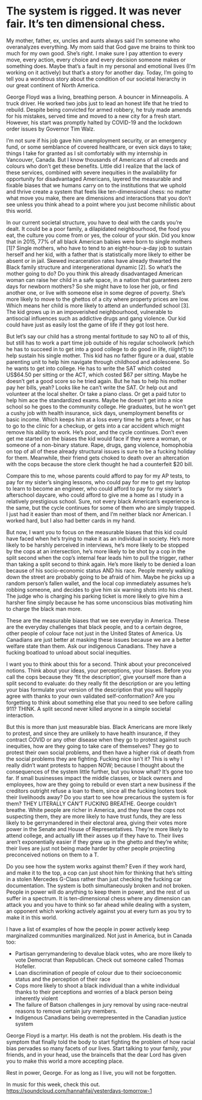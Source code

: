 # The system is rigged. It was never fair. It’s ten dimensional chess.

My mother, father, ex, uncles and aunts always said I’m someone who overanalyzes everything. My mom said that God gave me brains to think too much for my own good. She’s right. I make sure I pay attention to every move, every action, every choice and every decision someone makes or something does. Maybe that’s a fault in my personal and emotional lives (I’m working on it actively) but that’s a story for another day. Today, I’m going to tell you a wondrous story about the condition of our societal hierarchy in our great continent of North America.

George Floyd was a living, breathing person. A bouncer in Minneapolis. A truck driver. He worked two jobs just to lead an honest life that he tried to rebuild. Despite being convicted for armed robbery, he truly made amends for his mistakes, served time and moved to a new city for a fresh start. However, his start was promptly halted by COVID-19 and the lockdown order issues by Governor Tim Walz.

I’m not sure if his job gave him unemployment security, or an emergency fund, or some semblance of covered healthcare, or even sick days to take; things I take for granted as I sit comfortably with my internship in Vancouver, Canada. But I know thousands of Americans of all creeds and colours who don’t get these benefits. Little did I realize that the lack of these services, combined with severe inequities in the availability for opportunity for disadvantaged Americans, layered the measurable and fixable biases that we humans carry on to the institutions that we uphold and thrive create a system that feels like ten-dimensional chess: no matter what move you make, there are dimensions and interactions that you don’t see unless you think ahead to a point where you just become nihilistic about this world.

In our current societal structure, you have to deal with the cards you’re dealt. It could be a poor family, a dilapidated neighbourhood, the food you eat, the culture you come from or yes, the colour of your skin. Did you know that in 2015, 77% of all black American babies were born to single mothers [1]? Single mothers, who have to tend to an eight-hour-a-day job to sustain herself and her kid, with a father that is statistically more likely to either be absent or in jail. Skewed incarceration rates have already thwarted the Black family structure and intergenerational dynamic [2]. So what’s the mother going to do? Do you think this already disadvantaged American woman can raise her child in a safe space, in a nation that guarantees zero days for newborn mothers? So she might have to lose her job, or find another one, or live with someone else in some degree of poverty. She’s more likely to move to the ghettos of a city where property prices are low. Which means her child is more likely to attend an underfunded school [3]. The kid grows up in an impoverished neighbourhood, vulnerable to antisocial influences such as addictive drugs and gang violence. Our kid could have just as easily lost the game of life if they got lost here.

But let’s say our child has a strong mental fortitude to say NO to all of this, but still has to work a part time job outside of his regular schoolwork (which he has to succeed in to get into a good college to do good in life, riiight?) to help sustain his single mother. This kid has no father figure or a dual, stable parenting unit to help him navigate through childhood and adolescene. So he wants to get into college. He has to write the SAT which costed US$64.50 per sitting or the ACT, which costed $67 per sitting. Maybe he doesn’t get a good score so he tried again. But he has to help his mother pay her bills, yeah? Looks like he can’t write the SAT. Or help out and volunteer at the local shelter. Or take a piano class. Or get a paid tutor to help him ace the standardized exams. Maybe he doesn't get into a nice school so he goes to the community college. He graduates, but he won’t get a cushy job with health insurance, sick days, unemployment benefits or basic income. Which keeps him at a loss every time he gets a fever, or has to go to the clinic for a checkup, or gets into a car accident which might remove his ability to work. He’s poor, and the cycle continues. Don’t even get me started on the biases the kid would face if they were a woman, or someone of a non-binary stature. Rape, drugs, gang violence, homophobia on top of all of these already structural issues is sure to be a fucking holiday for them. Meanwhile, their friend gets choked to death over an altercation with the cops because the store clerk thought he had a counterfeit $20 bill.

Compare this to me, whose parents could afford to pay for my AP tests, to pay for my sister’s singing lessons, who could pay for me to get my laptop to learn to become an engineer, who could afford to pay for my sister’s afterschool daycare, who could afford to give me a home as I study in a relatively prestigious school. Sure, not every black American’s experience is the same, but the cycle continues for some of them who are simply trapped. I just had it easier than most of them, and I’m neither black nor American. I worked hard, but I also had better cards in my hand.

But now, I want you to focus on the measurable biases that this kid could have faced when he’s trying to make it as an individual in society. He’s more likely to be harshly perceived in interviews, he’s more likely to be stopped by the cops at an intersection, he’s more likely to be shot by a cop in the split second when the cop’s internal fear leads him to pull the trigger, rather than taking a split second to think again. He’s more likely to be denied a loan because of his socio-economic status AND his race. People merely walking down the street are probably going to be afraid of him. Maybe he picks up a random person’s fallen wallet, and the local cop immediately assumes he’s robbing someone, and decides to give him six warning shots into his chest. The judge who is charging his parking ticket is more likely to give him a harsher fine simply because he has some unconscious bias motivating him to charge the black man more.

These are the measurable biases that we see everyday in America. These are the everyday challenges that black people, and to a certain degree, other people of colour face not just in the United States of America. Us Canadians are just better at masking these issues because we are a better welfare state than them. Ask our indigenous Canadians. They have a fucking boatload to unload about social inequities.

I want you to think about this for a second. Think about your preconceived notions. Think about your ideas, your perceptions, your biases. Before you call the cops because they ‘fit the description’, give yourself more than a split second to evaluate: do they really fit the description or are you letting your bias formulate your version of the description that you will happily agree with thanks to your own validated self-conformation? Are you forgetting to think about something else that you need to see before calling 911? THINK. A split second never killed anyone in a simple societal interaction.

But this is more than just measurable bias. Black Americans are more likely to protest, and since they are unlikely to have health insurance, if they contract COVID or any other disease when they go to protest against such inequities, how are they going to take care of themselves? They go to protest their own social problems, and then have a higher risk of death from the social problems they are fighting. Fucking nice isn’t it? This is why I really didn’t want protests to happen NOW; because I thought about the consequences of the system little further, but you know what? It’s gone too far. If small businesses impact the middle classes, or black owners and employees, how are they going to rebuild or even start a new business if the creditors outright refuse a loan to them, since all the fucking looters took their livelihoods away? Do you start to see how precarious the system is for them? THEY LITERALLY CAN’T FUCKING BREATHE. George couldn’t breathe. White people are richer in America, and they have the cops not suspecting them, they are more likely to have trust funds, they are less likely to be gerrymandered in their electoral area, giving their votes more power in the Senate and House of Representatives. They’re more likely to attend college, and actually lift their asses up if they have to. Their lives aren’t exponentially easier if they grew up in the ghetto and they’re white; their lives are just not being made harder by other people projecting preconceived notions on them to a T.

Do you see how the system works against them? Even if they work hard, and make it to the top, a cop can just shoot him for thinking that he’s sitting in a stolen Mercedes G-Class rather than just checking the fucking car documentation. The system is both simultaneously broken and not broken. People in power will do anything to keep them in power, and the rest of us suffer in a spectrum. It is ten-dimensional chess where any dimension can attack you and you have to think so far ahead while dealing with a system, an opponent which working actively against you at every turn as you try to make it in this world.

I have a list of examples of how the people in power actively keep marginalized communities marginalized. Not just in America, but in Canada too:
* Partisan gerrymandering to devalue black votes, who are more likely to vote Democrat than Republican. Check out someone called Thomas Hofeller.
* Loan discrimination of people of colour due to their socioeconomic status and the perception of their race
* Cops more likely to shoot a black individual than a white individual thanks to their perceptions and worries of a black person being inherently violent
* The failure of Batson challenges in jury removal by using race-neutral reasons to remove certain jury members.
* Indigenous Canadians being overrepresented in the Canadian justice system

George Floyd is a martyr. His death is not the problem. His death is the symptom that finally told the body to start fighting the problem of how racial bias pervades so many facets of our lives. Start talking to your family, your friends, and in your head, use the braincells that the dear Lord has given you to make this world a more accepting place.

Rest in power, George. For as long as I live, you will not be forgotten.

In music for this week, check this out. https://soundcloud.com/hannahfai/yesterdays-tomorrow-1
